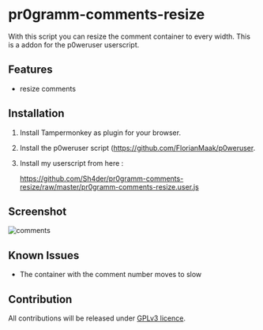 # pr0gramm-comments-resize
With this script you can resize the comment container to every width. This is a addon for the p0weruser userscript.

## Features
* resize comments

## Installation
1. Install Tampermonkey as plugin for your browser.
2. Install the p0weruser script (https://github.com/FlorianMaak/p0weruser.
3. Install my userscript from here :

      https://github.com/Sh4der/pr0gramm-comments-resize/raw/master/pr0gramm-comments-resize.user.js
      
## Screenshot      
![comments](https://user-images.githubusercontent.com/23277650/34917226-c80166fe-f943-11e7-9159-ce8cfd36c777.png)

## Known Issues
- The container with the comment number moves to slow

## Contribution
All contributions will be released under [GPLv3 licence](https://github.com/Sh4der/pr0gramm-comments-resize/blob/master/LICENSE).
